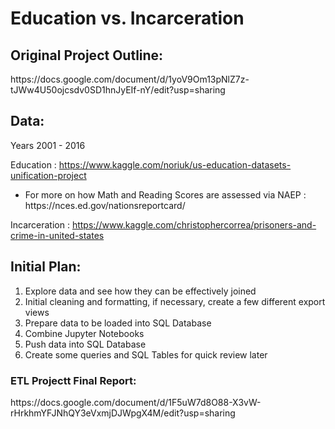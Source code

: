 <h1>Education vs. Incarceration</h1>

<h2>Original Project Outline:</h2> 
https://docs.google.com/document/d/1yoV9Om13pNlZ7z-tJWw4U50ojcsdv0SD1hnJyEIf-nY/edit?usp=sharing

<h2>Data:</h2> 

Years 2001 - 2016

  Education : https://www.kaggle.com/noriuk/us-education-datasets-unification-project
  
  <ul> 
    <li> For more on how Math and Reading Scores are assessed via NAEP : https://nces.ed.gov/nationsreportcard/ </li>

  </ul>

  Incarceration : https://www.kaggle.com/christophercorrea/prisoners-and-crime-in-united-states
  

<h2>Initial Plan:</h2> 

<ol>
  <li> Explore data and see how they can be effectively joined </li>
  <li> Initial cleaning and formatting, if necessary, create a few different export views </li>
  <li> Prepare data to be loaded into SQL Database </li>
  <li> Combine Jupyter Notebooks </li>
  <li> Push data into SQL Database </li>
  <li> Create some queries and SQL Tables for quick review later </li>
</ol>

<h3>ETL Projectt Final Report:</h3>
https://docs.google.com/document/d/1F5uW7d8O88-X3vW-rHrkhmYFJNhQY3eVxmjDJWpgX4M/edit?usp=sharing
